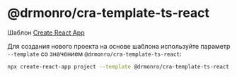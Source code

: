 # @drmonro/cra-template-ts-react

Шаблон [Create React App](https://github.com/facebook/create-react-app)

Для создания нового проекта на основе шаблона используйте параметр `--template` со значением `@drmonro/cra-template-ts-react`:

```sh
npx create-react-app project --template @drmonro/cra-template-ts-react
```

